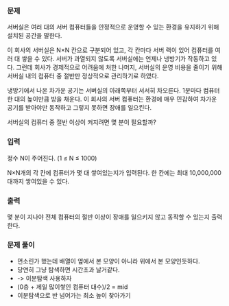 ### 문제

서버실은 여러 대의 서버 컴퓨터들을 안정적으로 운영할 수 있는 환경을 유지하기 위해 설치된 공간을 말한다.

이 회사의 서버실은 N×N 칸으로 구분되어 있고, 각 칸마다 서버 랙이 있어 컴퓨터를 여러 대 쌓을 수 있다. 서버가 과열되지 않도록 서버실에는 언제나 냉방기가 작동하고 있다. 그런데 회사가 경제적으로 어려움에 처한 나머지, 서버실의 운영 비용을 줄이기 위해 서버실 내의 컴퓨터 중 절반만 정상적으로 관리하기로 하였다.

냉방기에서 나온 차가운 공기는 서버실의 아래쪽부터 서서히 차오른다. 1분마다 컴퓨터 한 대의 높이만큼 방을 채운다. 이 회사의 서버 컴퓨터는 환경에 매우 민감하여 차가운 공기를 받아야만 동작하고 그렇지 못하면 장애를 일으킨다.

서버실의 컴퓨터 중 절반 이상이 켜지려면 몇 분이 필요할까?

### 입력

정수 N이 주어진다. (1 ≤ N ≤ 1000)

N×N개의 각 칸에 컴퓨터가 몇 대 쌓여있는지가 입력된다. 한 칸에는 최대 10,000,000대까지 쌓여있을 수 있다.

### 출력

몇 분이 지나야 전체 컴퓨터의 절반 이상이 장애를 일으키지 않고 동작할 수 있는지 출력한다.

### 문제 풀이

- 먼소린가 했는데 배열이 옆에서 본 모양이 아니라 위에서 본 모양인듯하다.
- 당연히 그냥 탐색하면 시간초과 날거같다.
- -> 이분탐색 사용하자
- (0층 + 제일 많이쌓인 컴퓨터 대수)/2 = mid
- 이분탐색으로 반 넘어가는 최소 높이 찾아가기
